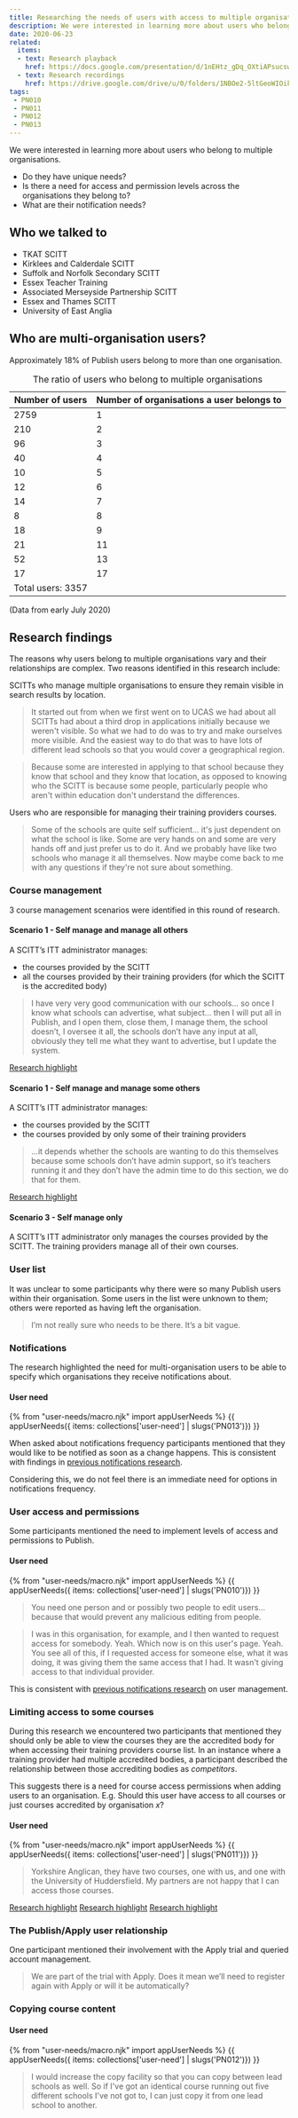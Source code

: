 ```yaml
---
title: Researching the needs of users with access to multiple organisations
description: We were interested in learning more about users who belong to multiple organisations.
date: 2020-06-23
related:
  items:
  - text: Research playback
    href: https://docs.google.com/presentation/d/1nEHtz_gDq_OXtiAPsucswPoUYEa1qiH6TV8GIPCSBeQ/edit#slide=id.g8a7af39ae0_0_32
  - text: Research recordings
    href: https://drive.google.com/drive/u/0/folders/1NBOe2-5ltGeoWIOik1-CQ4Vfhz3MPsoD
tags:
 - PN010
 - PN011
 - PN012
 - PN013
---
```


We were interested in learning more about users who belong to multiple organisations.

* Do they have unique needs?
* Is there a need for access and permission levels across the organisations they belong to?
* What are their notification needs?

## Who we talked to

* TKAT SCITT
* Kirklees and Calderdale SCITT
* Suffolk and Norfolk Secondary SCITT
* Essex Teacher Training
* Associated Merseyside Partnership SCITT
* Essex and Thames SCITT
* University of East Anglia

## Who are multi-organisation users?

Approximately 18% of Publish users belong to more than one organisation.

<table class="govuk-table">
  <caption class="govuk-table__caption">The ratio of users who belong to multiple organisations</caption>
  <thead class="govuk-table__head">
    <tr class="govuk-table__row">
      <th scope="col" class="govuk-table__header--numeric">Number of users</th>
      <th scope="col" class="govuk-table__header--numeric">Number of organisations a user belongs to</th>
    </tr>
  </thead>
  <tbody class="govuk-table__body">
    <tr class="govuk-table__row">
      <td class="govuk-table__cell govuk-table__cell--numeric">2759</td>
      <td class="govuk-table__cell govuk-table__cell--numeric">1</td>
    </tr>
    <tr class="govuk-table__row">
      <td class="govuk-table__cell govuk-table__cell--numeric">210</td>
      <td class="govuk-table__cell govuk-table__cell--numeric">2</td>
    </tr>
    <tr class="govuk-table__row">
      <td class="govuk-table__cell govuk-table__cell--numeric">96</td>
      <td class="govuk-table__cell govuk-table__cell--numeric">3</td>
    </tr>
    <tr class="govuk-table__row">
      <td class="govuk-table__cell govuk-table__cell--numeric">40</td>
      <td class="govuk-table__cell govuk-table__cell--numeric">4</td>
    </tr>
    <tr class="govuk-table__row">
      <td class="govuk-table__cell govuk-table__cell--numeric">10</td>
      <td class="govuk-table__cell govuk-table__cell--numeric">5</td>
    </tr>
    <tr class="govuk-table__row">
      <td class="govuk-table__cell govuk-table__cell--numeric">12</td>
      <td class="govuk-table__cell govuk-table__cell--numeric">6</td>
    </tr>
    <tr class="govuk-table__row">
      <td class="govuk-table__cell govuk-table__cell--numeric">14</td>
      <td class="govuk-table__cell govuk-table__cell--numeric">7</td>
    </tr>
    <tr class="govuk-table__row">
      <td class="govuk-table__cel govuk-table__cell--numeric">8</td>
      <td class="govuk-table__cell govuk-table__cell--numeric">8</td>
    </tr>
    <tr class="govuk-table__row">
      <td class="govuk-table__cell govuk-table__cell--numeric">18</td>
      <td class="govuk-table__cell govuk-table__cell--numeric">9</td>
    </tr>
    <tr class="govuk-table__row">
      <td class="govuk-table__cell govuk-table__cell--numeric">21</td>
      <td class="govuk-table__cell govuk-table__cell--numeric">11</td>
    </tr>
    <tr class="govuk-table__row">
      <td class="govuk-table__cell govuk-table__cell--numeric">52</td>
      <td class="govuk-table__cell govuk-table__cell--numeric">13</td>
    </tr>
    <tr class="govuk-table__row">
      <td class="govuk-table__cell govuk-table__cell--numeric">17</td>
      <td class="govuk-table__cell govuk-table__cell--numeric">17</td>
    </tr>
    <tr class="govuk-table__row">
      <td class="govuk-table__cell govuk-table__cell--numeric">Total users: 3357</td>
      <td class="govuk-table__cel"></td>
    </tr>
  </tbody>
</table>

(Data from early July 2020)

## Research findings

The reasons why users belong to multiple organisations vary and their relationships are complex. Two reasons identified in this research include:

SCITTs who manage multiple organisations to ensure they remain visible in search results by location.

> It started out from when we first went on to UCAS we had about all SCITTs had about a third drop in applications initially because we weren't visible. So what we had to do was to try and make ourselves more visible. And the easiest way to do that was to have lots of different lead schools so that you would cover a geographical region.

> Because some are interested in applying to that school because they know that school and they know that location, as opposed to knowing who the SCITT is because some people, particularly people who aren't within education don't understand the differences.

Users who are responsible for managing their training providers courses.

> Some of the schools are quite self sufficient... it's just dependent on what the school is like. Some are very hands on and some are very hands off and just prefer us to do it. And we probably have like two schools who manage it all themselves. Now maybe come back to me with any questions if they're not sure about something.

### Course management

3 course management scenarios were identified in this round of research.

#### Scenario 1 - Self manage and manage all others

A SCITT’s ITT administrator manages:

* the courses provided by the SCITT
* all the courses provided by their training providers (for which the SCITT is the accredited body)

> I have very very good communication with our schools... so once I know what schools can advertise, what subject... then I will put all in Publish, and I open them, close them, I manage them, the school doesn’t, I oversee it all, the schools don’t have any input at all, obviously they tell me what they want to advertise, but I update the system.

[Research highlight](https://drive.google.com/file/d/17PVqL57VEWHTrM5o4Fkjz80vNFBnlC6j/view?usp=sharing)

#### Scenario 1 - Self manage and manage some others

A SCITT’s ITT administrator manages:

* the courses provided by the SCITT
* the courses provided by only some of their training providers

> ...it depends whether the schools are wanting to do this themselves because some schools don’t have admin support, so it’s teachers running it and they don’t have the admin time to do this section, we do that for them.

[Research highlight](https://drive.google.com/file/d/1FmaVDL2HDRuR8uoFuSxUaWdom0KQl8NH/view?usp=sharing)

#### Scenario 3 - Self manage only

A SCITT’s ITT administrator only manages the courses provided by the SCITT. The training providers manage all of their own courses.

### User list

It was unclear to some participants why there were so many Publish users within their organisation. Some users in the list were unknown to them; others were reported as having left the organisation.

> I’m not really sure who needs to be there. It’s a bit vague.

### Notifications

The research highlighted the need for multi-organisation users to be able to specify which organisations they receive notifications about.

#### User need

{% from "user-needs/macro.njk" import appUserNeeds %}
{{ appUserNeeds({ items: collections['user-need'] | slugs('PN013')}) }}

When asked about notifications frequency participants mentioned that they would like to be notified as soon as a change happens. This is consistent with findings in [previous notifications research](/publish-teacher-training-courses/managing-users/).

Considering this, we do not feel there is an immediate need for options in notifications frequency.

### User access and permissions

Some participants mentioned the need to implement levels of access and permissions to Publish.

#### User need

{% from "user-needs/macro.njk" import appUserNeeds %}
{{ appUserNeeds({ items: collections['user-need'] | slugs('PN010')}) }}

> You need one person and or possibly two people to edit users... because that would prevent any malicious editing from people.

> I was in this organisation, for example, and I then wanted to request access for somebody. Yeah. Which now is on this user's page. Yeah. You see all of this, if I requested access for someone else, what it was doing, it was giving them the same access that I had. It wasn't giving access to that individual provider.

This is consistent with [previous notifications research](/publish-teacher-training-courses/managing-users/#research-feedback) on user management.

### Limiting access to some courses

During this research we encountered two participants that mentioned they should only be able to view the courses they are the accredited body for when accessing their training providers course list. In an instance where a training provider had multiple accredited bodies, a participant described the relationship between those accrediting bodies as _competitors_.

This suggests there is a need for course access permissions when adding users to an organisation. E.g. Should this user have access to all courses or just courses accredited by organisation _x_?

#### User need

{% from "user-needs/macro.njk" import appUserNeeds %}
{{ appUserNeeds({ items: collections['user-need'] | slugs('PN011')}) }}

> Yorkshire Anglican, they have two courses, one with us, and one with the University of Huddersfield. My partners are not happy that I can access those courses.

[Research highlight](https://drive.google.com/file/d/1htlAbixAa6D8xAf9pdoFAnynCjvbazID/view)
[Research highlight](https://drive.google.com/file/d/1uFXkxAj4R2bTNHhV0Dp9MYJVxYfIMT1i/view)
[Research highlight](https://drive.google.com/file/d/144lrMfYIanYafRXQOqpOIoguJHyj_fn4/view)

### The Publish/Apply user relationship

One participant mentioned their involvement with the Apply trial and queried account management.

> We are part of the trial with Apply. Does it mean we’ll need to register again with Apply or will it be automatically?

### Copying course content

#### User need

{% from "user-needs/macro.njk" import appUserNeeds %}
{{ appUserNeeds({ items: collections['user-need'] | slugs('PN012')}) }}

> I would increase the copy facility so that you can copy between lead schools as well. So if I've got an identical course running out five different schools I've not got to, I can just copy it from one lead school to another.